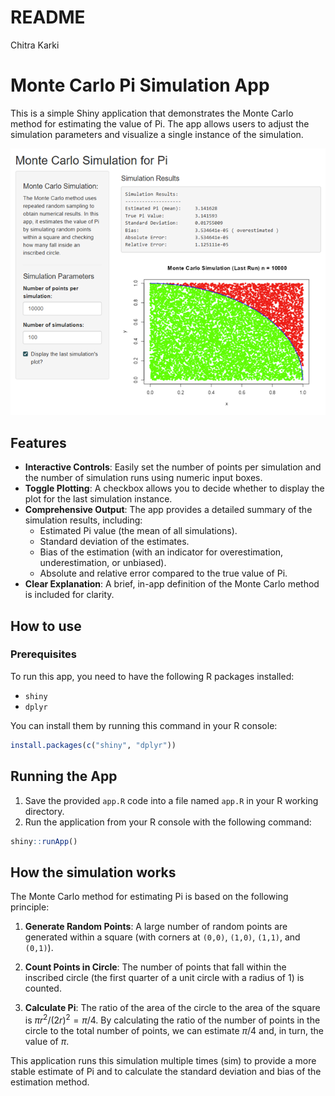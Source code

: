 README
================
Chitra Karki

# Monte Carlo Pi Simulation App

This is a simple Shiny application that demonstrates the Monte Carlo
method for estimating the value of Pi. The app allows users to adjust
the simulation parameters and visualize a single instance of the
simulation.

![](Images/Pi_app_demo.png)

## Features

- **Interactive Controls**: Easily set the number of points per
  simulation and the number of simulation runs using numeric input
  boxes.
- **Toggle Plotting**: A checkbox allows you to decide whether to
  display the plot for the last simulation instance.
- **Comprehensive Output**: The app provides a detailed summary of the
  simulation results, including:
  - Estimated Pi value (the mean of all simulations).
  - Standard deviation of the estimates.
  - Bias of the estimation (with an indicator for overestimation,
    underestimation, or unbiased).
  - Absolute and relative error compared to the true value of Pi.
- **Clear Explanation**: A brief, in-app definition of the Monte Carlo
  method is included for clarity.

## How to use

### Prerequisites

To run this app, you need to have the following R packages installed:

- `shiny`
- `dplyr`

You can install them by running this command in your R console:

``` r
install.packages(c("shiny", "dplyr"))
```

## Running the App

1.  Save the provided `app.R` code into a file named `app.R` in your R
    working directory.
2.  Run the application from your R console with the following command:

``` r
shiny::runApp()
```

## How the simulation works

The Monte Carlo method for estimating Pi is based on the following
principle:

1.  **Generate Random Points**: A large number of random points are
    generated within a square (with corners at `(0,0)`, `(1,0)`,
    `(1,1)`, and `(0,1)`).

2.  **Count Points in Circle**: The number of points that fall within
    the inscribed circle (the first quarter of a unit circle with a
    radius of 1) is counted.

3.  **Calculate Pi**: The ratio of the area of the circle to the area of
    the square is $\pi r^{2}/(2r)^{2}=\pi /4$. By calculating the ratio
    of the number of points in the circle to the total number of points,
    we can estimate $\pi /4$ and, in turn, the value of $\pi$.

This application runs this simulation multiple times (sim) to provide a
more stable estimate of Pi and to calculate the standard deviation and
bias of the estimation method.
